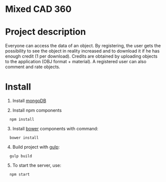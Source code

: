 # Mixed CAD 360


# Project description

Everyone can access the data of an object.
By registering, the user gets the possibility to see the object in reality increased and to download it if he has enough credit (1 per download).
Credits are obtained by uploading objects to the application (OBJ format + material). A registered user can also comment and rate objects.

# Install

1. Install [mongoDB](https://www.mongodb.com)

2. Install npm components
  ```
    npm install 
  ```

3. Install [bower](http://bower.io/) components with command:
  
  ```
    bower install
  ```

4. Build project with [gulp](http://gulpjs.com/):
  
  ```
    gulp build
  ```

5. To start the server, use:
  
  ```
    npm start
  ```

  